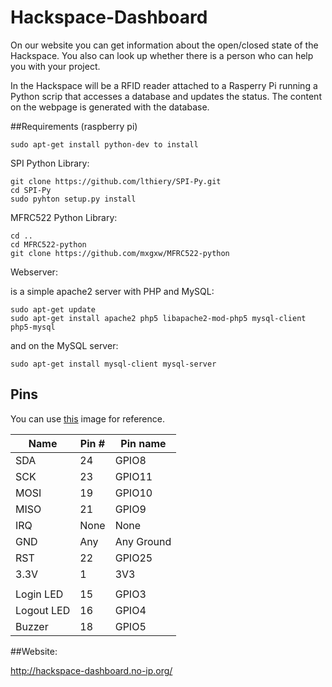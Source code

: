 Hackspace-Dashboard
===================
On our website you can get information about the open/closed state of the Hackspace.
You also can look up whether there is a person who can help you with your project.

In the Hackspace will be a RFID reader attached to a Rasperry Pi running a Python scrip that accesses a database and updates the status.
The content on the webpage is generated with the database.

##Requirements (raspberry pi)

    sudo apt-get install python-dev to install 

SPI Python Library:

    git clone https://github.com/lthiery/SPI-Py.git
    cd SPI-Py
    sudo pyhton setup.py install

MFRC522 Python Library:

    cd ..
    cd MFRC522-python
    git clone https://github.com/mxgxw/MFRC522-python


Webserver:

is a simple apache2 server with PHP and MySQL:

    sudo apt-get update
    sudo apt-get install apache2 php5 libapache2-mod-php5 mysql-client php5-mysql
    
and on the MySQL server:

    sudo apt-get install mysql-client mysql-server

## Pins
You can use [this](http://i.imgur.com/y7Fnvhq.png) image for reference.

| Name | Pin # | Pin name   |
|------|-------|------------|
| SDA  | 24    | GPIO8      |
| SCK  | 23    | GPIO11     |
| MOSI | 19    | GPIO10     |
| MISO | 21    | GPIO9      |
| IRQ  | None  | None       |
| GND  | Any   | Any Ground |
| RST  | 22    | GPIO25     |
| 3.3V | 1     | 3V3        |
|      |       |            |
| Login LED| 15| GPIO3      |
| Logout LED| 16| GPIO4     |
| Buzzer| 18   | GPIO5      |


##Website:

http://hackspace-dashboard.no-ip.org/

